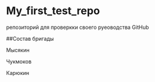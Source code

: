 # My_first_test_repo
репозиторий для проверкки своего руеоводства GitHub

##Cостав бригады 

Мысякин 

Чукмоков 

Карюкин

